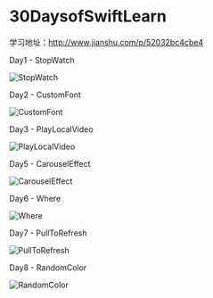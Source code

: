 # 30DaysofSwiftLearn

学习地址：http://www.jianshu.com/p/52032bc4cbe4

Day1 - StopWatch

![StopWatch](https://github.com/vincent-cihan/30DaysofSwiftLearn/blob/master/Day1%20-%20StopWatch/SimpleStopWatch.gif)

Day2 - CustomFont

![CustomFont](https://github.com/vincent-cihan/30DaysofSwiftLearn/blob/master/Day2%20-%20CustormFont/CustomFont.gif)

Day3 - PlayLocalVideo

![PlayLocalVideo](https://github.com/vincent-cihan/30DaysofSwiftLearn/blob/master/Day3%20-%20PlayLocalVideo/PlayLocalVideo.gif)

Day5 - CarouselEffect

![CarouselEffect](https://github.com/vincent-cihan/30DaysofSwiftLearn/blob/master/Day5-CarouselEffect/CarouselEffect.gif)

Day6 - Where

![Where](https://github.com/vincent-cihan/30DaysofSwiftLearn/blob/master/Day6-Where/Where.gif)

Day7 - PullToRefresh

![PullToRefresh](https://github.com/vincent-cihan/30DaysofSwiftLearn/blob/master/Day7%20-%20PullToRefresh/PullToRefresh.gif)

Day8 - RandomColor

![RandomColor](https://github.com/vincent-cihan/30DaysofSwiftLearn/blob/master/Day8%20-%20RandomColorization/WechatEye.gif)
